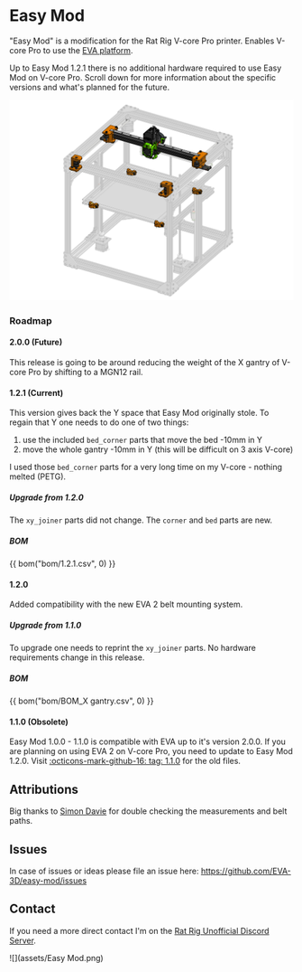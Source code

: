 # Easy Mod

"Easy Mod" is a modification for the Rat Rig V-core Pro printer. Enables V-core Pro to use the [EVA platform](https://eva-3d.github.io/eva-main/).

Up to Easy Mod 1.2.1 there is no additional hardware required to use Easy Mod on V-core Pro. Scroll down for more information about the specific versions and what's planned for the future.

![](assets/EasyMod_isolated.png)

### Roadmap

#### 2.0.0 (Future)

This release is going to be around reducing the weight of the X gantry of V-core Pro by shifting to a MGN12 rail.

#### 1.2.1 (Current)

This version gives back the Y space that Easy Mod originally stole. To regain that Y one needs to do one of two things:

1. use the included `bed_corner` parts that move the bed -10mm in Y
2. move the whole gantry -10mm in Y (this will be difficult on 3 axis V-core)

I used those `bed_corner` parts for a very long time on my V-core - nothing melted (PETG).

##### Upgrade from 1.2.0

The `xy_joiner` parts did not change. The `corner` and `bed` parts are new. 

##### BOM

{{ bom("bom/1.2.1.csv", 0) }}

#### 1.2.0

Added compatibility with the new EVA 2 belt mounting system. 

##### Upgrade from 1.1.0

To upgrade one needs to reprint the `xy_joiner` parts. No hardware requirements change in this release.

##### BOM

{{ bom("bom/BOM_X gantry.csv", 0) }}

#### 1.1.0 (Obsolete)

Easy Mod 1.0.0 - 1.1.0 is compatible with EVA up to it's version 2.0.0. If you are planning on using EVA 2 on V-core Pro, you need to update to Easy Mod 1.2.0. Visit [:octicons-mark-github-16: tag: 1.1.0](https://github.com/EVA-3D/Easy-Mod/tree/1.1.0) for the old files.

## Attributions

Big thanks to [Simon Davie](http://www.nexxdesign.co.uk/) for double checking the measurements and belt paths.

## Issues

In case of issues or ideas please file an issue here: https://github.com/EVA-3D/easy-mod/issues


## Contact

If you need a more direct contact I'm on the [Rat Rig Unofficial Discord Server](https://discord.gg/DcCEk8u).

![](assets/Easy Mod.png)
